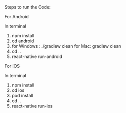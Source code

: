Steps to run the Code:

For Android

In terminal

1. npm install
2. cd android
3. for Windows : ./gradlew clean
   for Mac: gradlew clean
4. cd ..
5. react-native run-android

For IOS

In terminal

1. npm install
2. cd ios
3. pod install
4. cd ..
5. react-native run-ios
